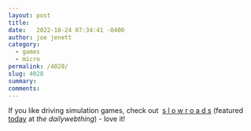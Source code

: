 ```yaml
---
layout: post
title:  
date:   2022-10-24 07:34:41 -0400
author: joe jenett
category:
  - games
  - micro
permalink: /4028/
slug: 4028
summary:
comments: 
---
```

If you like driving simulation games, check out &nbsp;<a href="https://slowroads.io/">s l o w r o a d s</a> (featured <a href="https://the.dailywebthing.com/endless-driving-zen-in-your-browser/">today</a> at <em>the dailywebthing</em>) - love it!


<a href="https://fed.brid.gy/"></a>
